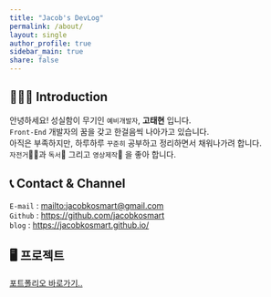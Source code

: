```yaml
---
title: "Jacob's DevLog"
permalink: /about/
layout: single
author_profile: true
sidebar_main: true
share: false
---
```


## 💁🏻‍♂ Introduction
  
안녕하세요! 성실함이 무기인 `예비개발자`, **고태현** 입니다.  
`Front-End` 개발자의 꿈을 갖고 한걸음씩 나아가고 있습니다.  
아직은 부족하지만, 하루하루 `꾸준히` 공부하고 정리하면서 채워나가려 합니다.  
`자전거`🚴‍♀️과 `독서`📕 그리고 `영상제작`🎥 을 좋아 합니다.  


## 📞 Contact & Channel 
`E-mail` : <mailto:jacobkosmart@gmail.com>  
`Github` : <https://github.com/jacobkosmart>  
`blog` : <https://jacobkosmart.github.io/>


## 🖥 프로젝트

[포트폴리오 바로가기..](/portfolio) 